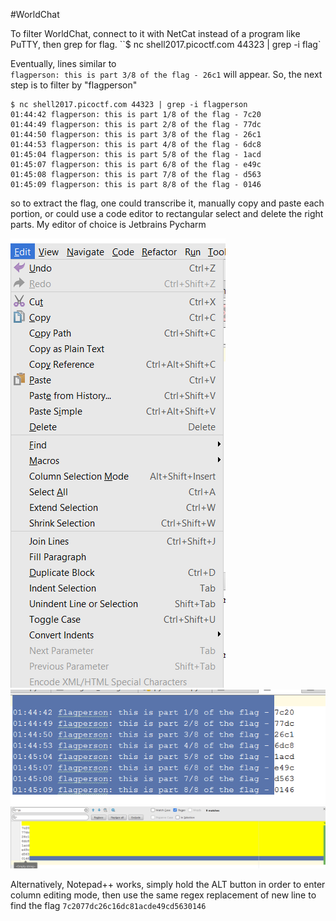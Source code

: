#WorldChat

To filter WorldChat, connect to it with NetCat instead of a program like PuTTY, then grep for flag.
``$ nc shell2017.picoctf.com 44323 | grep -i flag`

Eventually, lines similar to  
`flagperson: this is part 3/8 of the flag - 26c1` will appear. So, the next step is to filter by "flagperson"
```
$ nc shell2017.picoctf.com 44323 | grep -i flagperson
01:44:42 flagperson: this is part 1/8 of the flag - 7c20
01:44:49 flagperson: this is part 2/8 of the flag - 77dc
01:44:50 flagperson: this is part 3/8 of the flag - 26c1
01:44:53 flagperson: this is part 4/8 of the flag - 6dc8
01:45:04 flagperson: this is part 5/8 of the flag - 1acd
01:45:07 flagperson: this is part 6/8 of the flag - e49c
01:45:08 flagperson: this is part 7/8 of the flag - d563
01:45:09 flagperson: this is part 8/8 of the flag - 0146
```

so to extract the flag, one could transcribe it, manually copy and paste each portion, or could use a code editor to rectangular select and delete the right parts. My editor of choice is Jetbrains Pycharm

![Pycharm edit menu](images/WorldChat1.PNG)
![Selecting](images/WorldChat2.PNG)
![Replacing](images/WorldChat3.PNG)

Alternatively, Notepad++ works, simply hold the ALT button in order to enter column editing mode, then use the same regex replacement of new line to find the flag
`7c2077dc26c16dc81acde49cd5630146`